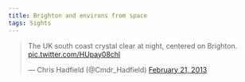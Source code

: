 ```yaml
---
title: Brighton and environs from space
tags: Sights
---
```


<blockquote class="twitter-tweet"><p>The UK south coast crystal clear at night, centered on Brighton. <a href="http://t.co/HUpay08chl">pic.twitter.com/HUpay08chl</a></p>&mdash; Chris Hadfield (@Cmdr_Hadfield) <a href="https://twitter.com/Cmdr_Hadfield/statuses/304718244877582336">February 21, 2013</a></blockquote>
<script async src="//platform.twitter.com/widgets.js" charset="utf-8"></script>